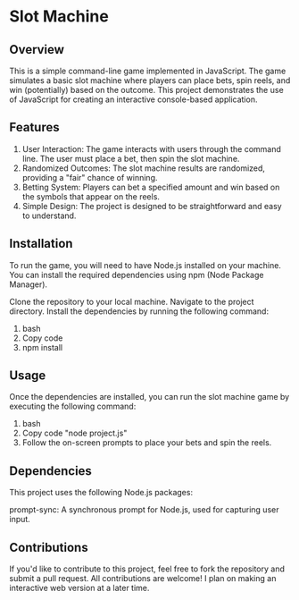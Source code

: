 # Slot Machine



## Overview

This is a simple command-line game implemented in JavaScript. The game simulates a basic slot machine where players can place bets, spin reels, and win (potentially) based on the outcome. This project demonstrates the use of JavaScript for creating an interactive console-based application.



## Features

1. User Interaction: The game interacts with users through the command line. The user must place a bet, then spin the slot machine.
2. Randomized Outcomes: The slot machine results are randomized, providing a "fair" chance of winning.
3. Betting System: Players can bet a specified amount and win based on the symbols that appear on the reels.
4. Simple Design: The project is designed to be straightforward and easy to understand.



## Installation

To run the game, you will need to have Node.js installed on your machine. You can install the required dependencies using npm (Node Package Manager).

Clone the repository to your local machine.
Navigate to the project directory.
Install the dependencies by running the following command:
1. bash
2. Copy code
3. npm install



## Usage

Once the dependencies are installed, you can run the slot machine game by executing the following command:

1. bash
2. Copy code "node project.js"
3. Follow the on-screen prompts to place your bets and spin the reels.



## Dependencies

This project uses the following Node.js packages:

prompt-sync: A synchronous prompt for Node.js, used for capturing user input.



## Contributions

If you'd like to contribute to this project, feel free to fork the repository and submit a pull request. All contributions are welcome! I plan on making an interactive web version at a later time.
